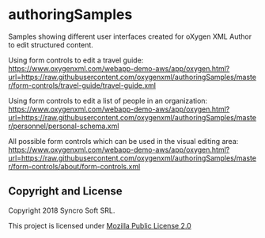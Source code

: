 # authoringSamples
Samples showing different user interfaces created for oXygen XML Author to edit structured content.

Using form controls to edit a travel guide:
https://www.oxygenxml.com/webapp-demo-aws/app/oxygen.html?url=https://raw.githubusercontent.com/oxygenxml/authoringSamples/master/form-controls/travel-guide/travel-guide.xml

Using form controls to edit a list of people in an organization:
https://www.oxygenxml.com/webapp-demo-aws/app/oxygen.html?url=https://raw.githubusercontent.com/oxygenxml/authoringSamples/master/personnel/personal-schema.xml

All possible form controls which can be used in the visual editing area:
https://www.oxygenxml.com/webapp-demo-aws/app/oxygen.html?url=https://raw.githubusercontent.com/oxygenxml/authoringSamples/master/form-controls/about/form-controls.xml

Copyright and License
---------------------
Copyright 2018 Syncro Soft SRL.

This project is licensed under [Mozilla Public License 2.0](https://github.com/oxygenxml/authoringSamples/blob/master/LICENSE)
